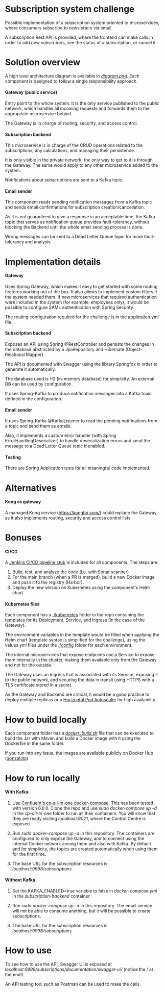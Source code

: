 # Subscription system challenge
Possible implementation of a subscription system oriented to microservices, where consumers subscribe to 
newsletters via email.

A subscription Rest API is provided, where the frontend can make calls in order to add new subscribers, see the 
status of a subscription, or cancel it.

# Solution overview
A high level architecture diagram is available in [*diagram.png*](diagram.png).
Each component is designed to follow a single responsibility approach.

#### Gateway (public service)
Entry point to the whole system.
It is the only service published to the public network, which handles all incoming requests and forwards them to the 
appropriate microservice behind.

The Gateway is in charge of routing, security, and access control.

#### Subscription backend
This microservice is in charge of the CRUD operations related to the subscriptions, any calculations, 
and managing their persistence.

It is only visible in the private network, the only way to get to it is through the Gateway.
The same would apply to any other microservice added to the system.

Notifications about subscriptions are sent to a Kafka topic.

#### Email sender
This component reads pending notification messages from a Kafka topic and sends email confirmations for subscription 
creation/cancellation.

As it is not guaranteed to give a response in an acceptable time, 
the Kafka topic that serves as notification queue provides fault-tolerancy, 
without blocking the Backend until the whole email sending process is done.

Wrong messages can be sent to a Dead Letter Queue topic for more fault-tolerancy and analysis.

# Implementation details
#### Gateway
Uses Spring Gateway, which makes it easy to get started with some routing features working out of the box. 
It also allows to implement custom filters if the system needed them.
If new microservices that required authentication were included in the system (for example, employees only), 
it would be possible to configure SAML authentication with Spring Security.

The routing configuration required for the challenge is in the 
[application.yml](subscription-gateway/src/main/resources/application.yml) file.

#### Subscription backend
Exposes an API using Spring @RestController and persists the changes in the database abstracted by a JpaRepository and 
Hibernate (Object-Relational Mapper).

The API is documented with Swagger using the library Springfox in order to generate it automatically.

The database used is H2 (in-memory database) for simplicity. An external DB can be used by configuration.

It uses Spring-Kafka to produce notification messages into a Kafka topic defined in the configuration.

#### Email sender
It uses Spring-Kafka @KafkaListener to read the pending notifications from a topic and send them as emails.

Also, it implements a custom error handler (with Spring ErrorHandlingDeserializer) to handle deserialization errors
and send the message to a Dead Letter Queue topic if enabled.

#### Testing
There are Spring Application tests for all meaningful code implemented.

# Alternatives
#### Kong as gateway
A managed Kong service (https://konghq.com/) could replace the Gateway, as it also implements routing, security 
and access control lists.

# Bonuses
#### CI/CD
A [Jenkins CI/CD pipeline stub](subscription-backend/Jenkinsfile) is included for all components. The steps are:

1) Build, test, and analyze the code (i.e. with Sonar scanner)
2) For the main branch (when a PR is merged), build a new Docker image and push it to the registry (Harbor).
3) Deploy the new version on Kubernetes using the component's Helm chart

#### Kubernetes files
Each component has a [./kubernetes](subscription-backend/kubernetes) folder in the repo containing the templates 
for its Deployment, Service, and Ingress (in the case of the Gateway).

The environment variables in the template would be filled when applying the Helm chart (template syntax is simplified
for the challenge), using the values.yml files under the [./config](subscription-backend/config) folder 
for each environment.

The internal microservices that expose endpoints use a Service to expose them internally in the cluster,
making them available only from the Gateway and not for the outside.

The Gateway uses an Ingress that is associated with its Service, exposing it to the public network, 
and securing the data in transit using HTTPS with a TLS certificate stored in a secret.

As the Gateway and Backend are critical, it would be a good practice to deploy multiple replicas or a 
[Horizontal Pod Autoscaler](https://kubernetes.io/docs/tasks/run-application/horizontal-pod-autoscale/) for high 
availability. 

# How to build locally
Each component folder has a [*docker_build.sh*](subscription-backend/docker_build.sh) file that can be executed 
to build the Jar with Maven and build a Docker image with it using the Dockerfile in the same folder.

If you run into any issue, the images are available publicly on Docker Hub 
([gonzalotp](https://hub.docker.com/u/gonzalotp))

# How to run locally
#### With Kafka
1) Use [Confluent's cp-all-in-one docker-compose](https://github.com/confluentinc/cp-all-in-one).
This has been tested with version 6.0.0.
Clone the repo and use *sudo docker-compose up -d* in the *cp-all-in-one* folder to run all their containers.
You will know that they are ready visiting *localhost:9021*, where the Control Centre is exposed.

2) Run *sudo docker-compose up -d* in this repository. The containers are configured to only expose the Gateway,
and to connect using the internal Docker network among them and also with Kafka.
By default and for simplicity, the topics are created automatically when using them for the first time.

3) The base URL for the subscription resources is *localhost:9998/subscriptions*

#### Without Kafka
1) Set the KAFKA_ENABLED=true variable to false in *docker-compose.yml* in the *subscription-backend* container.

2) Run *sudo docker-compose up -d* in this repository. The email service will not be able to consume anything, but
it will be possible to create subscriptions.

3) The base URL for the subscription resources is *localhost:9998/subscriptions*

# How to use
To see how to use the API, Swagger UI is exposed at *localhost:9998/subscriptions/documentation/swagger-ui/* 
(notice the / at the end!)

An API testing tool such as Postman can be used to make the calls.